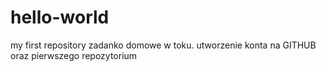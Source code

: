# hello-world
my first repository
zadanko domowe w toku.
utworzenie  konta na GITHUB oraz pierwszego repozytorium
